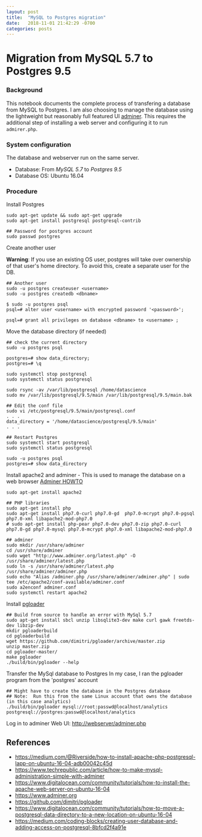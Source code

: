 ```yaml
---
layout: post
title:  "MySQL to Postgres migration"
date:   2018-11-01 21:42:29 -0700
categories: posts
---
```


# Migration from MySQL 5.7 to Postgres 9.5

### Background
This notebook documents the complete process of transfering a database from MySQL to Postgres. I am also choosing to manage the database using the lightweight but reasonably full featured UI [adminer](https://www.adminer.org/). This requires the additional step of installing a web server and configuring it to run `admirer.php`.

### System configuration
The database and webserver run on the same server.
- Database:  From *MySQL 5.7* to *Postgres 9.5*
- Database OS:  Ubuntu 16.04

### Procedure
Install Postgres
```
sudo apt-get update && sudo apt-get upgrade
sudo apt-get install postgresql postgresql-contrib

## Password for postgres account
sudo passwd postgres
```

Create another user

**Warning**:  If you use an existing OS user, postgres will take over ownership of that user's home directory. To avoid this, create a separate user for the DB.
```
## Another user
sudo -u postgres createuser <username>
sudo -u postgres createdb <dbname>

$ sudo -u postgres psql
psql=# alter user <username> with encrypted password '<password>';

psql=# grant all privileges on database <dbname> to <username> ;
```

Move the database directory (if needed)
```
## check the current directory
sudo -u postgres psql

postgres=# show data_directory;
postgres=# \q

sudo systemctl stop postgresql
sudo systemctl status postgresql

sudo rsync -av /var/lib/postgresql /home/datascience
sudo mv /var/lib/postgresql/9.5/main /var/lib/postgresql/9.5/main.bak

## Edit the conf file
sudo vi /etc/postgresql/9.5/main/postgresql.conf
. . .
data_directory = '/home/datascience/postgresql/9.5/main'
. . .

## Restart Postgres
sudo systemctl start postgresql
sudo systemctl status postgresql

sudo -u postgres psql
postgres=# show data_directory

```

Install apache2 and adminer - This is used to manage the database on a web browser
[Adminer HOWTO](https://www.techrepublic.com/article/how-to-make-mysql-administration-simple-with-adminer/)
```
sudo apt-get install apache2

## PHP libraries
sudo apt-get install php
sudo apt-get install php7.0-curl php7.0-gd  php7.0-mcrypt php7.0-pgsql php7.0-xml libapache2-mod-php7.0
# sudo apt-get install php-pear php7.0-dev php7.0-zip php7.0-curl php7.0-gd php7.0-mysql php7.0-mcrypt php7.0-xml libapache2-mod-php7.0

## adminer
sudo mkdir /usr/share/adminer
cd /usr/share/adminer
sudo wget "http://www.adminer.org/latest.php" -O /usr/share/adminer/latest.php
sudo ln -s /usr/share/adminer/latest.php /usr/share/adminer/adminer.php
sudo echo "Alias /adminer.php /usr/share/adminer/adminer.php" | sudo tee /etc/apache2/conf-available/adminer.conf
sudo a2enconf adminer.conf
sudo systemctl restart apache2
```

Install [pgloader](https://github.com/dimitri/pgloader)
```
## Build from source to handle an error with MySql 5.7
sudo apt-get install sbcl unzip libsqlite3-dev make curl gawk freetds-dev libzip-dev
mkdir pgloaderbuild
cd pgloaderbuild
wget https://github.com/dimitri/pgloader/archive/master.zip
unzip master.zip
cd pgloader-master/
make pgloader
./build/bin/pgloader --help
```

Transfer the MySql database to Postgres
In my case, I ran the pgloader program from the 'postgres' account
```
## Might have to create the database in the Postgres database
## Note:  Run this from the same Linux account that owns the database (in this case analytics)
./build/bin/pgloader mysql://root:passwd@localhost/analytics postgresql://postgres:passwd@localhost/analytics
```

Log in to adminer Web UI: [http://webserver/adminer.php](http://webserver/adminer.php)

## References
- <https://medium.com/@Riverside/how-to-install-apache-php-postgresql-lapp-on-ubuntu-16-04-adb00042c45d>
- <https://www.techrepublic.com/article/how-to-make-mysql-administration-simple-with-adminer>
- <https://www.digitalocean.com/community/tutorials/how-to-install-the-apache-web-server-on-ubuntu-16-04>
- <https://www.adminer.org>
- <https://github.com/dimitri/pgloader>
- <https://www.digitalocean.com/community/tutorials/how-to-move-a-postgresql-data-directory-to-a-new-location-on-ubuntu-16-04>
- <https://medium.com/coding-blocks/creating-user-database-and-adding-access-on-postgresql-8bfcd2f4a91e>
